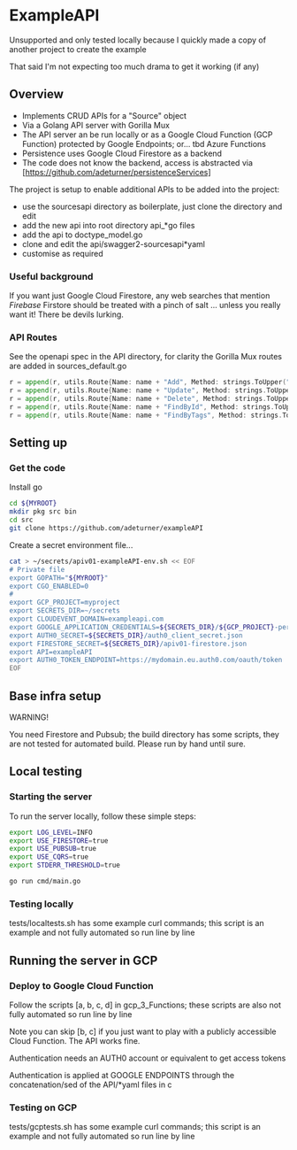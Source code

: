 # ExampleAPI

Unsupported and only tested locally because I quickly made a copy of another project to create the example

That said I'm not expecting too much drama to get it working (if any)

## Overview

- Implements CRUD APIs for a "Source" object
- Via a Golang API server with Gorilla Mux
- The API server an be run locally or as a Google Cloud Function (GCP Function) protected by Google Endpoints; or... tbd Azure Functions
- Persistence uses Google Cloud Firestore as a backend
- The code does not know the backend, access is abstracted via [https://github.com/adeturner/persistenceServices]

The project is setup to enable additional APIs to be added into the project:

- use the sourcesapi directory as boilerplate, just clone the directory and edit
- add the new api into root directory api_*go files
- add the api to doctype_model.go
- clone and edit the api/swagger2-sourcesapi*yaml
- customise as required

### Useful background

If you want just Google Cloud Firestore, any web searches that mention *Firebase* Firstore should be treated with a pinch of salt
... unless you really want it! There be devils lurking.

### API Routes

See the openapi spec in the API directory, for clarity the Gorilla Mux routes are added in sources_default.go

```go
r = append(r, utils.Route{Name: name + "Add", Method: strings.ToUpper("Post"), Pattern: "/api/v1/" + api, HandlerFunc: uac.Add})
r = append(r, utils.Route{Name: name + "Update", Method: strings.ToUpper("Put"), Pattern: "/api/v1/" + api + "/{id}", HandlerFunc: uac.Update})
r = append(r, utils.Route{Name: name + "Delete", Method: strings.ToUpper("Delete"), Pattern: "/api/v1/" + api + "/{id}", HandlerFunc: uac.Delete})
r = append(r, utils.Route{Name: name + "FindById", Method: strings.ToUpper("Get"), Pattern: "/api/v1/" + api + "/{id}", HandlerFunc: uac.FindById})
r = append(r, utils.Route{Name: name + "FindByTags", Method: strings.ToUpper("Get"), Pattern: "/api/v1/" + api, HandlerFunc: uac.FindByTags})
```

## Setting up

### Get the code

Install go

```bash
cd ${MYROOT}
mkdir pkg src bin
cd src
git clone https://github.com/adeturner/exampleAPI
```

Create a secret environment file...

```bash
cat > ~/secrets/apiv01-exampleAPI-env.sh << EOF
# Private file
export GOPATH="${MYROOT}"
export CGO_ENABLED=0
#
export GCP_PROJECT=myproject
export SECRETS_DIR=~/secrets
export CLOUDEVENT_DOMAIN=exampleapi.com
export GOOGLE_APPLICATION_CREDENTIALS=${SECRETS_DIR}/${GCP_PROJECT}-persistenceServices.json
export AUTH0_SECRET=${SECRETS_DIR}/auth0_client_secret.json
export FIRESTORE_SECRET=${SECRETS_DIR}/apiv01-firestore.json
export API=exampleAPI
export AUTH0_TOKEN_ENDPOINT=https://mydomain.eu.auth0.com/oauth/token
EOF
```

## Base infra setup

WARNING!

You need Firestore and Pubsub; the build directory has some scripts, they are not tested for automated build. Please run by hand until sure.

## Local testing

### Starting the server

To run the server locally, follow these simple steps:

```bash
export LOG_LEVEL=INFO
export USE_FIRESTORE=true
export USE_PUBSUB=true
export USE_CQRS=true
export STDERR_THRESHOLD=true

go run cmd/main.go
```

### Testing locally

tests/localtests.sh has some example curl commands; this script is an example and not fully automated so run line by line

## Running the server in GCP

### Deploy to Google Cloud Function

Follow the scripts [a, b, c, d] in gcp_3_Functions; these scripts are also not fully automated so run line by line

Note you can skip [b, c] if you just want to play with a publicly accessible Cloud Function. The API works fine.

Authentication needs an AUTH0 account or equivalent to get access tokens

Authentication is applied at GOOGLE ENDPOINTS through the concatenation/sed of the API/*yaml files in c

### Testing on GCP

tests/gcptests.sh has some example curl commands; this script is an example and not fully automated so run line by line

